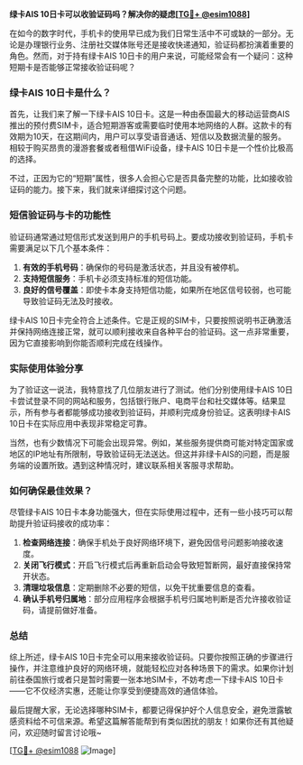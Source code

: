 **绿卡AIS 10日卡可以收验证码吗？解决你的疑虑[[TG💪+ @esim1088](https://t.me/s/esim1088)]**

在如今的数字时代，手机卡的使用早已成为我们日常生活中不可或缺的一部分。无论是办理银行业务、注册社交媒体账号还是接收快递通知，验证码都扮演着重要的角色。然而，对于持有绿卡AIS 10日卡的用户来说，可能经常会有一个疑问：这种短期卡是否能够正常接收验证码呢？

### 绿卡AIS 10日卡是什么？

首先，让我们来了解一下绿卡AIS 10日卡。这是一种由泰国最大的移动运营商AIS推出的预付费SIM卡，适合短期游客或需要临时使用本地网络的人群。这款卡的有效期为10天，在这期间内，用户可以享受语音通话、短信以及数据流量的服务。相较于购买昂贵的漫游套餐或者租借WiFi设备，绿卡AIS 10日卡是一个性价比极高的选择。

不过，正因为它的“短期”属性，很多人会担心它是否具备完整的功能，比如接收验证码的能力。接下来，我们就来详细探讨这个问题。

### 短信验证码与卡的功能性

验证码通常通过短信形式发送到用户的手机号码上。要成功接收到验证码，手机卡需要满足以下几个基本条件：

1. **有效的手机号码**：确保你的号码是激活状态，并且没有被停机。
2. **支持短信服务**：手机卡必须支持标准的短信功能。
3. **良好的信号覆盖**：即使卡本身支持短信功能，如果所在地区信号较弱，也可能导致验证码无法及时接收。

绿卡AIS 10日卡完全符合上述条件。它是正规的SIM卡，只要按照说明书正确激活并保持网络连接正常，就可以顺利接收来自各种平台的验证码。这一点非常重要，因为它直接影响到你能否顺利完成在线操作。

### 实际使用体验分享

为了验证这一说法，我特意找了几位朋友进行了测试。他们分别使用绿卡AIS 10日卡尝试登录不同的网站和服务，包括银行账户、电商平台和社交媒体等。结果显示，所有参与者都能够成功接收到验证码，并顺利完成身份验证。这表明绿卡AIS 10日卡在实际应用中表现非常稳定可靠。

当然，也有少数情况下可能会出现异常。例如，某些服务提供商可能对特定国家或地区的IP地址有所限制，导致验证码无法送达。但这并非绿卡AIS的问题，而是服务端的设置所致。遇到这种情况时，建议联系相关客服寻求帮助。

### 如何确保最佳效果？

尽管绿卡AIS 10日卡本身功能强大，但在实际使用过程中，还有一些小技巧可以帮助提升验证码接收的成功率：

1. **检查网络连接**：确保手机处于良好网络环境下，避免因信号问题影响接收速度。
2. **关闭飞行模式**：开启飞行模式后再重新启动会导致短暂断网，最好直接保持常开状态。
3. **清理垃圾信息**：定期删除不必要的短信，以免干扰重要信息的查看。
4. **确认手机号归属地**：部分应用程序会根据手机号归属地判断是否允许接收验证码，请提前做好准备。

### 总结

综上所述，绿卡AIS 10日卡完全可以用来接收验证码。只要你按照正确的步骤进行操作，并注意维护良好的网络环境，就能轻松应对各种场景下的需求。如果你计划前往泰国旅行或者只是暂时需要一张本地SIM卡，不妨考虑一下绿卡AIS 10日卡——它不仅经济实惠，还能让你享受到便捷高效的通信体验。

最后提醒大家，无论选择哪种SIM卡，都要记得保护好个人信息安全，避免泄露敏感资料给不可信来源。希望这篇解答能帮到有类似困扰的朋友！如果你还有其他疑问，欢迎随时留言讨论哦~

[[TG💪+ @esim1088](https://t.me/s/esim1088) ![Image](https://i.postimg.cc/4NQfJmqS/Snipaste-2025-05-13-00-14-12.png)]
